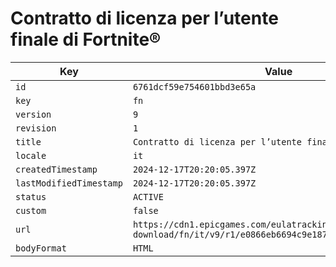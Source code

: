 # Contratto di licenza per l’utente finale di Fortnite®

| Key | Value |
| --- | ----- |
| `id` | `6761dcf59e754601bbd3e65a` |
| `key` | `fn` |
| `version` | `9` |
| `revision` | `1` |
| `title` | `Contratto di licenza per l’utente finale di Fortnite®` |
| `locale` | `it` |
| `createdTimestamp` | `2024-12-17T20:20:05.397Z` |
| `lastModifiedTimestamp` | `2024-12-17T20:20:05.397Z` |
| `status` | `ACTIVE` |
| `custom` | `false` |
| `url` | `https://cdn1.epicgames.com/eulatracking-download/fn/it/v9/r1/e0866eb6694c9e187a401fb912aad279.pdf` |
| `bodyFormat` | `HTML` |
